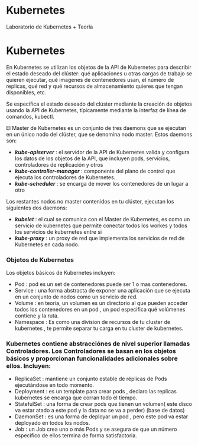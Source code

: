 # Kubernetes
Laboratorio de Kubernetes + Teoría 

# Kubernetes 

 En Kubernetes se utilizan los objetos de la API de Kubernetes para describir el estado deseado del clúster: qué aplicaciones u otras cargas de trabajo se quieren ejecutar, qué imagenes de contenedores usan, el número de replicas, qué red y qué recursos de almacenamiento quieres que tengan disponibles, etc. 

 Se especifica el estado deseado del clúster mediante la creación de objetos usando la API de Kubernetes, típicamente mediante la interfaz de línea de comandos, kubectl.

 El Master de Kubernetes es un conjunto de tres daemons que se ejecutan en un único nodo del clúster, que se denomina nodo master. Estos daemons son: 
 
 - ***kube-apiserver***          : el servidor de la API de Kubernetes valida y configura los datos de los objetos de la API, que incluyen pods, servicios, controladores de replicación y otros
 - ***kube-controller-manager*** : componente del plano de control que ejecuta los controladores de Kubernetes.
 - ***kube-scheduler***          : se encarga de mover los contenedores de un lugar a otro


Los restantes nodos no master contenidos en tu clúster, ejecutan los siguientes dos daemons:

- ***kubelet***    : el cual se comunica con el Master de Kubernetes, es como un servicio de kubernetes que permite conectar todos los workes y todos los servicios de kubernetes entre si 
- ***kube-proxy*** : un proxy de red que implementa los servicios de red de Kubernetes en cada nodo.


### **Objetos de Kubernetes**

Los objetos básicos de Kubernetes incluyen:

- Pod         : pod es un set de contenedores puede ser 1 o mas contenedores.
- Service     : una forma abstracta de exponer una aplicación que se ejecuta en un conjunto de nodos como un servicio de red.
- Volume      : en teoría, un volumen es un directorio al que pueden acceder todos los contenedores en un pod , un pod especifica qué volúmenes contiene y la ruta.
- Namespace   : Es como una division de recursos de tu cluster de kubernetes , te permite separar tu carga en tu cluster de kubernetes.

### Kubernetes contiene abstracciónes de nivel superior llamadas Controladores. Los Controladores se basan en los objetos básicos y proporcionan funcionalidades adicionales sobre ellos. Incluyen:

- ReplicaSet  : mantiene un conjunto estable de réplicas de Pods ejecutándose en todo momento.
- Deployment  : es un template para crear pods , declaro las replicas kubernetes se encarga que corran todo el tiempo.
- StatefulSet : una forma de crear pods que tienen un volumen( este disco va estar atado a este pod y la data no se va a perder) (base de datos)
- DaemonSet   : es una forma de deployar un pod , pero este pod va estar deployado en todos los nodos.
- Job         : un Job crea uno o más Pods y se asegura de que un número específico de ellos termina de forma satisfactoria.
